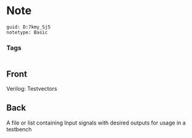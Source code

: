 # Note
```
guid: D:7kmy_Sj5
notetype: Basic
```

### Tags
```
```

## Front
Verilog: Testvectors

## Back
A file or list containing Input signals with desired outputs for usage in a testbench

